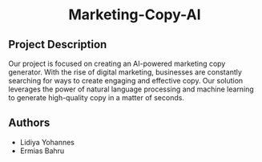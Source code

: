<div align="center">
  <h1>Marketing-Copy-AI</h1>
</div>

## Project Description

Our project is focused on creating an AI-powered marketing copy generator. With the rise of digital marketing, businesses are constantly searching for ways to create engaging and effective copy. Our solution leverages the power of natural language processing and machine learning to generate high-quality copy in a matter of seconds.

## Authors

  - Lidiya Yohannes
  - Ermias Bahru
